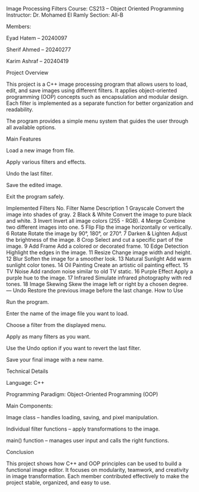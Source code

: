 Image Processing Filters
Course: CS213 – Object Oriented Programming
Instructor: Dr. Mohamed El Ramly
Section: All-B

Members:

Eyad Hatem – 20240097

Sherif Ahmed – 20240277

Karim Ashraf – 20240419

Project Overview

This project is a C++ image processing program that allows users to load, edit, and save images using different filters.
It applies object-oriented programming (OOP) concepts such as encapsulation and modular design.
Each filter is implemented as a separate function for better organization and readability.

The program provides a simple menu system that guides the user through all available options.

Main Features

Load a new image from file.

Apply various filters and effects.

Undo the last filter.

Save the edited image.

Exit the program safely.

Implemented Filters
No.	Filter Name	Description
1	Grayscale	Convert the image into shades of gray.
2	Black & White	Convert the image to pure black and white.
3	Invert	Invert all image colors (255 - RGB).
4	Merge	Combine two different images into one.
5	Flip	Flip the image horizontally or vertically.
6	Rotate	Rotate the image by 90°, 180°, or 270°.
7	Darken & Lighten	Adjust the brightness of the image.
8	Crop	Select and cut a specific part of the image.
9	Add Frame	Add a colored or decorated frame.
10	Edge Detection	Highlight the edges in the image.
11	Resize	Change image width and height.
12	Blur	Soften the image for a smoother look.
13	Natural Sunlight	Add warm sunlight color tones.
14	Oil Painting	Create an artistic oil painting effect.
15	TV Noise	Add random noise similar to old TV static.
16	Purple Effect	Apply a purple hue to the image.
17	Infrared	Simulate infrared photography with red tones.
18	Image Skewing	Skew the image left or right by a chosen degree.
—	Undo	Restore the previous image before the last change.
How to Use

Run the program.

Enter the name of the image file you want to load.

Choose a filter from the displayed menu.

Apply as many filters as you want.

Use the Undo option if you want to revert the last filter.

Save your final image with a new name.

Technical Details

Language: C++

Programming Paradigm: Object-Oriented Programming (OOP)

Main Components:

Image class – handles loading, saving, and pixel manipulation.

Individual filter functions – apply transformations to the image.

main() function – manages user input and calls the right functions.

Conclusion

This project shows how C++ and OOP principles can be used to build a functional image editor.
It focuses on modularity, teamwork, and creativity in image transformation.
Each member contributed effectively to make the project stable, organized, and easy to use.
